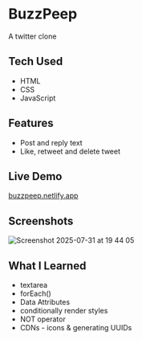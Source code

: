 # BuzzPeep

A twitter clone

## Tech Used

- HTML
- CSS
- JavaScript

## Features

- Post and reply text
- Like, retweet and delete tweet

## Live Demo

[buzzpeep.netlify.app](https://buzzpeep.netlify.app/)

## Screenshots

![Screenshot 2025-07-31 at 19 44 05](https://github.com/user-attachments/assets/48b2602e-8d84-4d1c-9cdd-580a6dacfba0)

## What I Learned

- textarea
- forEach()
- Data Attributes
- conditionally render styles
- NOT operator
- CDNs - icons & generating UUIDs
